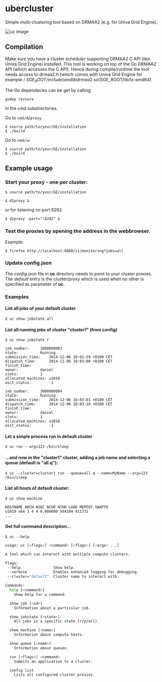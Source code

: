 ubercluster
===========

Simple multi-clustering tool based on DRMAA2 (e.g. for Univa Grid Engine).

![uc image](https://raw.githubusercontent.com/dgruber/ubercluster/master/img/uc.png)

## Compilation

Make sure you have a cluster scheduler supporting DRMAA2 C API (like Univa Grid Engine)
installed. This tool is working on top of the Go DRMAA2 API (which accesses the C API).
Hence during compile/runtime the tool needs access to drmaa2.h (which comes with 
Univa Grid Engine for example / $SGE_ROOT/include) and libdrmaa2.so ($SGE_ROOT/lib/lx-amd64).

The Go dependecies can be get by calling:

    godep restore 

in the *cmd* subdirectories.

Go to ```cmd/d2proxy```
 
    $ source path/to/your/GE/installation
    $ ./build


Go to ```cmd/uc```

    $ source path/to/your/GE/installation
    $ ./build

## Example usage

### Start your proxy - one per cluster:

    $ source path/to/your/GE/installation

    $ d2proxy &
    
or for listening on port 8282
    
    $ d2proxy -port=":8282" &

### Test the proxies by opening the address in the webbrowser.

Example:

    $ firefox http://localhost:8888/v1/monitoring?jobs=all

### Update config.json 

The *config.json* file in **uc** directory needs to point to your cluster proxies. The *default* entry is the cluster/proxy which is used when no other is specified as parameter of **uc**.

### Examples

#### List all jobs of your default cluster

    $ uc show jobstate all

#### List all running jobs of cluster "cluster1" (from config)

    $ uc show jobstate r

    job_number:		3000000003
    state:			Running
    submission_time:	2014-12-06 18:02:59 +0100 CET
    dispatch_time:		2014-12-06 18:03:00 +0100 CET
    finish_time:		-
    owner:			daniel
    slots:			1
    allocated_machines:	u1010
    exit_status:		-1

    job_number:		3000000004
    state:			Running
    submission_time:	2014-12-06 18:03:01 +0100 CET
    dispatch_time:		2014-12-06 18:03:10 +0100 CET
    finish_time:		-
    owner:			daniel
    slots:			1
    allocated_machines:	u1010
    exit_status:		-1

#### Let a simple process run in default cluster

    $ uc run --arg=123 /bin/sleep

#### ...and now in the "cluster1" cluster, adding a job name and selecting a queue (default is "all.q"):

    $ uc --cluster=cluster1 run --queue=all.q --name=MyName --arg=123 /bin/sleep

#### List all hosts of default cluster:

    $ uc show machine
    
    HOSTNAME ARCH NSOC NCOR NTHR LOAD MEMTOT SWAPTO
    u1010 x64 1 4 4 0.080000 504184 911731
    ...

#### Get full command description...

    $ uc --help

```sh
usage: uc [<flags>] <command> [<flags>] [<args> ...]

A tool which can interact with multiple compute clusters.

Flags:
 --help               Show help.
 --verbose            Enables enhanced logging for debugging.
 --cluster="default"  Cluster name to interact with.

Commands:
  help [<command>]
    Show help for a command.

  show job [<id>]
    Information about a particular job.

  show jobstate [<state>]
    All jobs in a specific state (r/p/all).

  show machine [<name>]
    Information about compute hosts.

  show queue [<name>]
    Information about queues.

  run [<flags>] <command>
    Submits an application to a cluster.

  config list
    Lists all configured cluster proxies.
```
